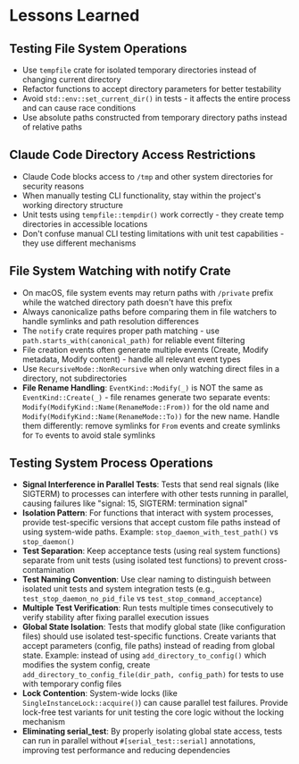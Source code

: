 # Lessons Learned

## Testing File System Operations
- Use `tempfile` crate for isolated temporary directories instead of changing current directory
- Refactor functions to accept directory parameters for better testability
- Avoid `std::env::set_current_dir()` in tests - it affects the entire process and can cause race conditions
- Use absolute paths constructed from temporary directory paths instead of relative paths

## Claude Code Directory Access Restrictions
- Claude Code blocks access to `/tmp` and other system directories for security reasons
- When manually testing CLI functionality, stay within the project's working directory structure
- Unit tests using `tempfile::tempdir()` work correctly - they create temp directories in accessible locations
- Don't confuse manual CLI testing limitations with unit test capabilities - they use different mechanisms

## File System Watching with notify Crate
- On macOS, file system events may return paths with `/private` prefix while the watched directory path doesn't have this prefix
- Always canonicalize paths before comparing them in file watchers to handle symlinks and path resolution differences
- The `notify` crate requires proper path matching - use `path.starts_with(canonical_path)` for reliable event filtering
- File creation events often generate multiple events (Create, Modify metadata, Modify content) - handle all relevant event types
- Use `RecursiveMode::NonRecursive` when only watching direct files in a directory, not subdirectories
- **File Rename Handling**: `EventKind::Modify(_)` is NOT the same as `EventKind::Create(_)` - file renames generate two separate events: `Modify(ModifyKind::Name(RenameMode::From))` for the old name and `Modify(ModifyKind::Name(RenameMode::To))` for the new name. Handle them differently: remove symlinks for `From` events and create symlinks for `To` events to avoid stale symlinks

## Testing System Process Operations
- **Signal Interference in Parallel Tests**: Tests that send real signals (like SIGTERM) to processes can interfere with other tests running in parallel, causing failures like "signal: 15, SIGTERM: termination signal"
- **Isolation Pattern**: For functions that interact with system processes, provide test-specific versions that accept custom file paths instead of using system-wide paths. Example: `stop_daemon_with_test_path()` vs `stop_daemon()`
- **Test Separation**: Keep acceptance tests (using real system functions) separate from unit tests (using isolated test functions) to prevent cross-contamination
- **Test Naming Convention**: Use clear naming to distinguish between isolated unit tests and system integration tests (e.g., `test_stop_daemon_no_pid_file` vs `test_stop_command_acceptance`)
- **Multiple Test Verification**: Run tests multiple times consecutively to verify stability after fixing parallel execution issues
- **Global State Isolation**: Tests that modify global state (like configuration files) should use isolated test-specific functions. Create variants that accept parameters (config, file paths) instead of reading from global state. Example: instead of using `add_directory_to_config()` which modifies the system config, create `add_directory_to_config_file(dir_path, config_path)` for tests to use with temporary config files
- **Lock Contention**: System-wide locks (like `SingleInstanceLock::acquire()`) can cause parallel test failures. Provide lock-free test variants for unit testing the core logic without the locking mechanism
- **Eliminating serial_test**: By properly isolating global state access, tests can run in parallel without `#[serial_test::serial]` annotations, improving test performance and reducing dependencies
